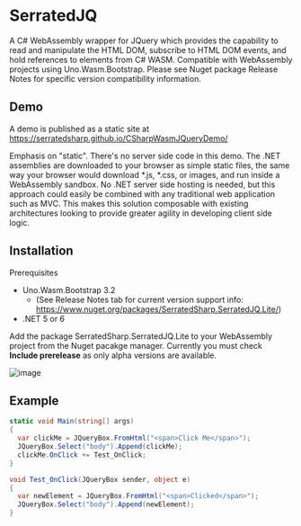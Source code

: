 # SerratedJQ

A C# WebAssembly wrapper for JQuery which provides the capability to read and manipulate the HTML DOM, subscribe to HTML DOM events, and hold references to elements from C# WASM.  Compatible with WebAssembly projects using Uno.Wasm.Bootstrap.  Please see Nuget package Release Notes for specific version compatibility information.

## Demo
A demo is published as a static site at https://serratedsharp.github.io/CSharpWasmJQueryDemo/

Emphasis on "static".  There's no server side code in this demo.  The .NET assemblies are downloaded to your browser as simple static files, the same way your browser would download *.js, *.css, or images, and run inside a WebAssembly sandbox.  No .NET server side hosting is needed, but this approach could easily be combined with any traditional web application such as MVC.  This makes this solution composable with existing architectures looking to provide greater agility in developing client side logic. 

## Installation

Prerequisites

- Uno.Wasm.Bootstrap 3.2 
    - (See Release Notes tab for current version support info: https://www.nuget.org/packages/SerratedSharp.SerratedJQ.Lite/)
- .NET 5 or 6

Add the package SerratedSharp.SerratedJQ.Lite to your WebAssembly project from the Nuget pacakge manager.  Currently you must check **Include prerelease** as only alpha versions are available.

![image](https://user-images.githubusercontent.com/97156524/155268895-cef3df20-0a1d-4cfb-beaf-4d85c21e1474.png)

## Example
```C#
static void Main(string[] args)
{
  var clickMe = JQueryBox.FromHtml("<span>Click Me</span>");
  JQueryBox.Select("body").Append(clickMe);
  clickMe.OnClick += Test_OnClick;
}

void Test_OnClick(JQueryBox sender, object e)
{
  var newElement = JQueryBox.FromHtml("<span>Clicked</span>");
  JQueryBox.Select("body").Append(newElement);
}
```
